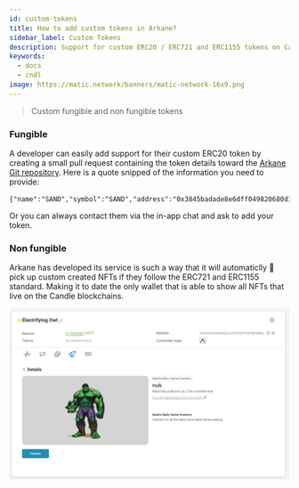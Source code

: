 ```yaml
---
id: custom-tokens
title: How to add custom tokens in Arkane?
sidebar_label: Custom Tokens
description: Support for custom ERC20 / ERC721 and ERC1155 tokens on Candle.
keywords:
  - docs
  - cndl
image: https://matic.network/banners/matic-network-16x9.png
---
```

> Custom fungible and non fungible tokens

### Fungible
A developer can easily add support for their custom ERC20 token by creating a small pull request containing the token details toward the [Arkane Git repository](https://github.com/ArkaneNetwork/content-management/tree/master/tokens). Here is a quote snipped of the information you need to provide:
```
{"name":"SAND","symbol":"SAND","address":"0x3845badade8e6dff049820680d1f14bd3903a5d0","decimals":18,"type":"ERC20"}
```
Or you can always contact them via the in-app chat and ask to add your token.

### Non fungible
Arkane has developed its service is such a way that it will automaticlly 🤩 pick up custom created NFTs if they follow the ERC721 and ERC1155 standard. Making it to date the only wallet that is able to show all NFTs that live on the Candle blockchains. 

![The Hulk ERC1155 NFT on Candle](img/09.png)
